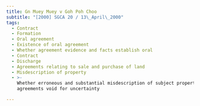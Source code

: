 ```yaml
---
title: Gn Muey Muey v Goh Poh Choo
subtitle: "[2000] SGCA 20 / 13\_April\_2000"
tags:
  - Contract
  - Formation
  - Oral agreement
  - Existence of oral agreement
  - Whether agreement evidence and facts establish oral
  - Contract
  - Discharge
  - Agreements relating to sale and purchase of land
  - Misdescription of property
  - >-
    Whether erroneous and substantial misdescription of subject property renders
    agreements void for uncertainty

---
```


